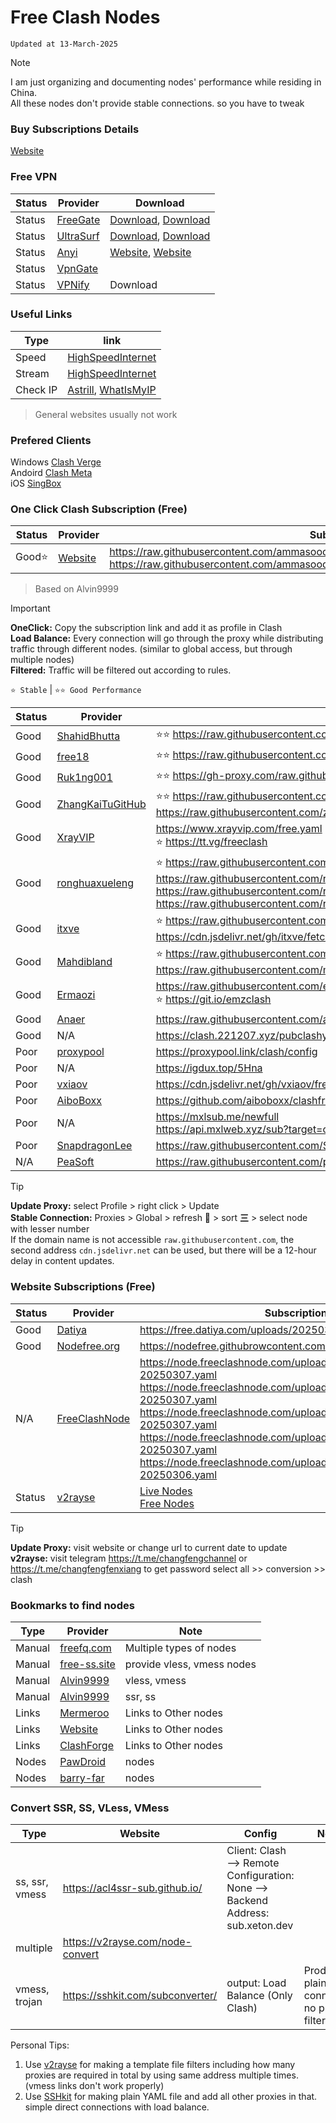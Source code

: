 # Free Clash Nodes
`Updated at 13-March-2025`

> [!NOTE]
> I am just organizing and documenting nodes' performance while residing in China. <br/>
> All these nodes don't provide stable connections. so you have to tweak

### Buy Subscriptions Details
[Website](https://github.com/ammasood12/nodes/tree/1894a2643dba3cdeb350a7c34222c81be6912067/Packages)

### Free VPN
| Status | Provider | Download |
| ------ | -------  | ------------- |
| Status | [FreeGate](http://us.dongtaiwang.com/loc/download.en.php) | [Download](https://d2.freessr2.xyz/fg800p.zip), [Download](https://d.dtku35.xyz/fg800p.zip) |
| Status | [UltraSurf](https://www.ultrasurf.us/) | [Download](https://d2.freessr2.xyz/u2132.exe), [Download](https://d.dtku35.xyz/u2132.exe) |
| Status | [Anyi](https://www.anyi8.com/) | [Website](https://www.sharingdais.com/), [Website](https://www.ruijieguoji.com/) |
| Status | [VpnGate](https://www.vpngate.net/en/) | |
| Status | [VPNify](https://vpnifyapp.com/) | Download |

### Useful Links
| Type     | link |
| ------   | ---- |
| Speed    | [HighSpeedInternet](https://www.highspeedinternet.com/tools/speed-test) |
| Stream   | [HighSpeedInternet](https://www.highspeedinternet.com/tools/speed-test/streaming) |
| Check IP | [Astrill](https://www.astrill.com/what-is-my-ip), [WhatIsMyIP](https://www.whatismyip.com/) |
> General websites usually not work <br/>

### Prefered Clients
Windows [Clash Verge](https://github.com/clash-verge-rev/clash-verge-rev/releases) <br/>
Andoird [Clash Meta](https://github.com/MetaCubeX/ClashMetaForAndroid/releases/) <br/>
iOS [SingBox](https://github.com/SagerNet/sing-box/releases/)

### One Click Clash Subscription (Free)
| Status | Provider | Subscriptions |
| ------ | -------  | ------------- |
| Good⭐ | [Website](https://github.com/ammasood12/nodes/) | https://raw.githubusercontent.com/ammasood12/nodes/refs/heads/main/clash/Load_Balance.yaml <br/> https://raw.githubusercontent.com/ammasood12/nodes/refs/heads/main/clash/Alvin9999.yaml | 
> Based on Alvin9999 <br/>

> [!IMPORTANT]
> **OneClick:** Copy the subscription link and add it as profile in Clash <br/>
> **Load Balance:** Every connection will go through the proxy while distributing traffic through different nodes. (similar to global access, but through multiple nodes)  <br/>
> **Filtered:** Traffic will be filtered out according to rules.

`⭐ Stable` |  `⭐⭐ Good Performance`

| Status | Provider | Subscriptions  |
| ------ | -------  | -------------- |
| Good | [ShahidBhutta](https://github.com/shahidbhutta/Clash/blob/main/myProxyList) | ⭐⭐ https://raw.githubusercontent.com/shahidbhutta/Clash/refs/heads/main/myProxyList |
| Good | [free18](https://github.com/free18/v2ray) | ⭐⭐ https://raw.githubusercontent.com/free18/v2ray/refs/heads/main/c.yaml |
| Good | [Ruk1ng001](https://github.com/Ruk1ng001/freeSub) | ⭐⭐ https://gh-proxy.com/raw.githubusercontent.com/Ruk1ng001/freeSub/main/clash.yaml
| Good | [ZhangKaiTuGitHub](https://github.com/zhangkaiitugithub/passcro) | ⭐⭐ https://raw.githubusercontent.com/zhangkaiitugithub/passcro/main/speednodes.yaml <br/> https://raw.githubusercontent.com/zhangkaiitugithub/passcro/main/meta.yaml |
| Good | [XrayVIP]( https://github.com/xrayfree/free-ssr-ss-v2ray-vpn-clash) | https://www.xrayvip.com/free.yaml <br/> ⭐ https://tt.vg/freeclash  |
| Good | [ronghuaxueleng](https://github.com/ronghuaxueleng/get_v2/tree/main/pub) | ⭐ https://raw.githubusercontent.com/ronghuaxueleng/get_v2/refs/heads/main/pub/combine.yaml <br/> https://raw.githubusercontent.com/ronghuaxueleng/get_v2/refs/heads/main/pub/cfmem.yaml <br/> https://raw.githubusercontent.com/ronghuaxueleng/get_v2/refs/heads/main/pub/NoMoreWalls.yaml <br/> https://raw.githubusercontent.com/ronghuaxueleng/get_v2/refs/heads/main/pub/pawdroid.yaml |
| Good | [itxve](https://github.com/itxve/fetch-clash-node/tree/main/node) | ⭐ https://raw.githubusercontent.com/itxve/fetch-clash-node/refs/heads/main/node/merge.yaml <br/> https://cdn.jsdelivr.net/gh/itxve/fetch-clash-node/node/merge.yaml |
| Good | [Mahdibland](https://github.com/mahdibland/V2RayAggregator) | ⭐ https://raw.githubusercontent.com/mahdibland/ShadowsocksAggregator/master/Eternity.yml <br/> https://raw.githubusercontent.com/mahdibland/ShadowsocksAggregator/master/EternityAir.yml |
| Good | [Ermaozi](https://github.com/ermaozi/get_subscribe) | https://raw.githubusercontent.com/ermaozi/get_subscribe/main/subscribe/clash.yml <br/> ⭐ https://git.io/emzclash |
| Good | [Anaer](https://github.com/anaer/Sub) | https://raw.githubusercontent.com/anaer/Sub/main/clash.yaml |
| Good | N/A | https://clash.221207.xyz/pubclashyaml  |
| Poor | [proxypool](https://proxypool.link/) | https://proxypool.link/clash/config |
| Poor | N/A | https://igdux.top/5Hna |
| Poor | [vxiaov](https://github.com/vxiaov/free_proxies) | https://cdn.jsdelivr.net/gh/vxiaov/free_proxies@main/clash/clash.provider.yaml |
| Poor | [AiboBoxx](https://github.com/aiboboxx/clashfree) | https://github.com/aiboboxx/clashfree/blob/main/clash.yml |
| Poor | N/A | https://mxlsub.me/newfull <br/> https://api.mxlweb.xyz/sub?target=clash&url=https://mxlsub.me/free&insert=false |
| Poor | [SnapdragonLee](https://github.com/SnapdragonLee/SystemProxy) | https://raw.githubusercontent.com/SnapdragonLee/SystemProxy/master/dist/clash_config.yaml |
| N/A | [PeaSoft](https://github.com/peasoft/NoMoreWalls) | https://raw.githubusercontent.com/peasoft/NoMoreWalls/master/list.meta.yml |

> [!TIP]
> **Update Proxy:** select Profile > right click > Update <br/>
> **Stable Connection:** Proxies > Global > refresh 🛜 > sort **三** > select node with lesser number  <br/>
> If the domain name is not accessible `raw.githubusercontent.com`, the second address `cdn.jsdelivr.net` can be used, but there will be a 12-hour delay in content updates.

### Website Subscriptions (Free)
| Status | Provider | Subscription |
| ------ | -------  | ------------ |
| Good   | [Datiya](https://free.datiya.com/) | https://free.datiya.com/uploads/20250302-clash.yaml |
| Good   | [Nodefree.org](https://nodefree.org/) | https://nodefree.githubrowcontent.com/2025/02/20250227.yaml |
|N/A     | [FreeClashNode](https://www.freeclashnode.com/free-node/) | https://node.freeclashnode.com/uploads/2025/03/0-20250307.yaml <br/> https://node.freeclashnode.com/uploads/2025/03/1-20250307.yaml <br/> https://node.freeclashnode.com/uploads/2025/03/2-20250307.yaml <br/> https://node.freeclashnode.com/uploads/2025/03/3-20250307.yaml <br/> https://node.freeclashnode.com/uploads/2025/03/4-20250306.yaml |
| Status | [v2rayse](https://v2rayse.com/) | [Live Nodes](https://v2rayse.com/live-node) <br/> [Free Nodes](https://v2rayse.com/free-node) |

> [!TIP]
> **Update Proxy:** visit website or change url to current date to update <br/>
> **v2rayse:**
> visit telegram https://t.me/changfengchannel or https://t.me/changfengfenxiang to get password
> select all >> conversion >> clash

### Bookmarks to find nodes
| Type   | Provider | Note |
| ------ | ------- | ---- |
| Manual | [freefq.com](https://freefq.com/) | Multiple types of nodes |
| Manual | [free-ss.site](https://free-ss.site/) | provide vless, vmess nodes |
| Manual | [Alvin9999](https://github.com/Alvin9999/new-pac/wiki/v2ray%E5%85%8D%E8%B4%B9%E8%B4%A6%E5%8F%B7) | vless, vmess | 
| Manual | [Alvin9999](https://github.com/Alvin9999/new-pac/wiki/ss%E5%85%8D%E8%B4%B9%E8%B4%A6%E5%8F%B7) | ssr, ss |
| Links  | [Mermeroo](https://github.com/mermeroo/V2RAY-CLASH-BASE64-Subscription.Links/blob/main/SUB%20LINKS) | Links to Other nodes |
| Links  | [Website](https://github.com/VPN-Subcription-Links/ClashX-V2Ray-TopFreeProxy) | Links to Other nodes |
| Links  | [ClashForge](https://github.com/tony0392/ClashForge) | Links to Other nodes |
| Nodes  | [PawDroid](https://github.com/Pawdroid/Free-servers) | nodes |
| Nodes  | [barry-far](https://github.com/barry-far/V2ray-Configs) | nodes |

### Convert SSR, SS, VLess, VMess
| Type      | Website        | Config | Notes |
| --------- | -------------- | ------ | ----- |
|ss, ssr, vmess | https://acl4ssr-sub.github.io/ |  Client: Clash --> Remote Configuration: None --> Backend Address: sub.xeton.dev
|multiple | https://v2rayse.com/node-convert |
|vmess, trojan | https://sshkit.com/subconverter/ | output: Load Balance (Only Clash) | Produce plain connection, no proxy filtering |

Personal Tips: 
1. Use [v2rayse](https://v2rayse.com/node-convert) for making a template file filters including how many proxies are required in total by using same address multiple times. (vmess links don't work properly)
2. Use [SSHkit](https://sshkit.com/subconverter/) for making plain YAML file and add all other proxies in that. simple direct connections with load balance.





